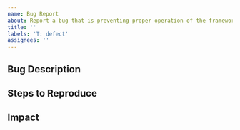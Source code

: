 ```yaml
---
name: Bug Report
about: Report a bug that is preventing proper operation of the framework or an application
title: ''
labels: 'T: defect'
assignees: ''
---
```


## Bug Description

<!--A clear and concise description of the problem (Note: A missing feature is not a bug).-->

## Steps to Reproduce

<!--Steps to reproduce the behavior (input file, or modifications to an existing input file, etc.)-->

## Impact

<!--Does this prevent you from getting your work done, or is it more of an annoyance?-->
